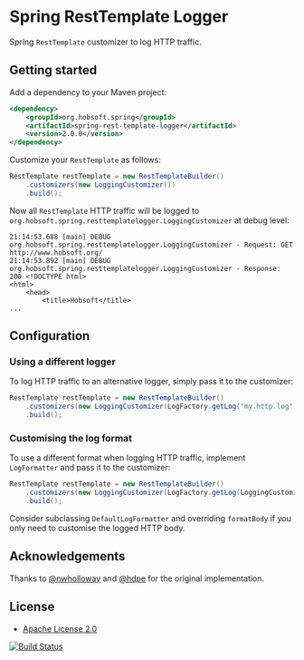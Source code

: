 # Spring RestTemplate Logger

Spring `RestTemplate` customizer to log HTTP traffic.

## Getting started

Add a dependency to your Maven project:

```xml
<dependency>
	<groupId>org.hobsoft.spring</groupId>
	<artifactId>spring-rest-template-logger</artifactId>
	<version>2.0.0</version>
</dependency>
```

Customize your `RestTemplate` as follows:

```java
RestTemplate restTemplate = new RestTemplateBuilder()
	.customizers(new LoggingCustomizer())
	.build();
```

Now all `RestTemplate` HTTP traffic will be logged to `org.hobsoft.spring.resttemplatelogger.LoggingCustomizer` at debug
level:

```
21:14:53.688 [main] DEBUG org.hobsoft.spring.resttemplatelogger.LoggingCustomizer - Request: GET http://www.hobsoft.org/ 
21:14:53.892 [main] DEBUG org.hobsoft.spring.resttemplatelogger.LoggingCustomizer - Response: 200 <!DOCTYPE html>
<html>
	<head>
		<title>Hobsoft</title>
...
```

## Configuration

### Using a different logger

To log HTTP traffic to an alternative logger, simply pass it to the customizer: 

```java
RestTemplate restTemplate = new RestTemplateBuilder()
	.customizers(new LoggingCustomizer(LogFactory.getLog("my.http.log")))
	.build();
```

### Customising the log format

To use a different format when logging HTTP traffic, implement `LogFormatter` and pass it to the customizer: 

```java
RestTemplate restTemplate = new RestTemplateBuilder()
	.customizers(new LoggingCustomizer(LogFactory.getLog(LoggingCustomizer.class), new MyLogFormatter()))
	.build();
```

Consider subclassing `DefaultLogFormatter` and overriding `formatBody` if you only need to customise the logged HTTP
body.

## Acknowledgements

Thanks to [@nwholloway](https://github.com/nwholloway) and [@hdpe](https://github.com/hdpe) for the original
implementation.

## License

* [Apache License 2.0](http://www.apache.org/licenses/LICENSE-2.0.html)

[![Build Status](https://travis-ci.org/markhobson/spring-rest-template-logger.svg?branch=master)](https://travis-ci.org/markhobson/spring-rest-template-logger)
